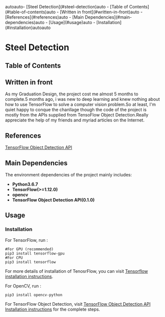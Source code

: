 <!-- TOC -->autoauto- [Steel Detection](#steel-detection)auto    - [Table of Contents](#table-of-contents)auto    - [Written in front](#written-in-front)auto    - [References](#references)auto    - [Main Dependencies](#main-dependencies)auto    - [Usage](#usage)auto        - [Installation](#installation)autoauto<!-- /TOC -->

# Steel Detection  

## Table of Contents  

## Written in front  

As my Graduation Design, the project cost me almost 5 months to complete.5 months ago, i was new to deep learning and knew nothing about how to use TensorFlow to solve a computer vision problem.So at least, I'm quiet happy to conque the chanllage though the code of the project is mostly from the APIs supplied from TensoFlow Object Detection.Really appreciate the help of my friends and myriad articles on the Internet.  

## References  

[TensorFlow Object Detection API](https://github.com/tensorflow/models/tree/master/research/object_detection)  

## Main Dependencies  

The environment dependencies of the project mainly includes:  

* **Python3.6.7**  
* **TensorFlow(>=1.12.0)**  
* **opencv**  
* **TensorFlow Object Detection API(0.1.0)**  

## Usage  

### Installation  

For TensorFlow, run :  

    #For GPU (recommended)  
    pip3 install tensorflow-gpu  
    #For CPU  
    pip3 install tensorflow  

For more details of installation of TenosrFlow, you can visit [Tensorflow installation instructions](https://www.tensorflow.org/install/).  

For OpenCV, run :  

    pip3 install opencv-python  

For TensorFlow Object Detection, visit [TensorFlow Object Detection API Installation instructions](https://github.com/tensorflow/models/blob/master/research/object_detection/g3doc/installation.md) for the complete steps.  

